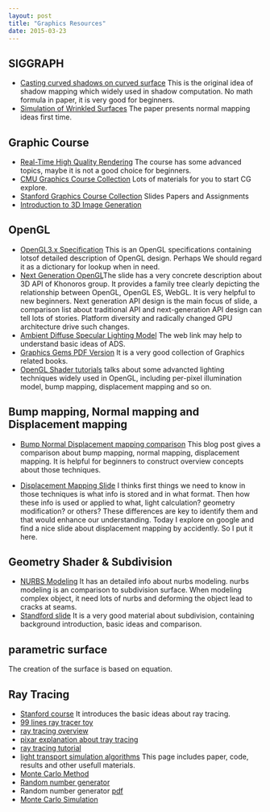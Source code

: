 ```yaml
---
layout: post
title: "Graphics Resources" 
date: 2015-03-23
---
```


## SIGGRAPH 

- [Casting curved shadows on curved surface](http://cseweb.ucsd.edu/~ravir/274/15/papers/p270-williams.pdf) This is the original idea 
of shadow mapping which widely used in shadow computation. No math formula in paper, it is very good for beginners.
- [Simulation of Wrinkled Surfaces](http://research.microsoft.com/pubs/73939/p286-blinn.pdf) The paper presents normal mapping ideas
first time. 

## Graphic Course 
- [Real-Time High Quality Rendering](http://cseweb.ucsd.edu/~ravir/274/15/274.html) The course has some advanced topics,
maybe it is not a good choice for beginners. 
- [CMU Graphics Course Collection](http://graphics.cs.cmu.edu/?page_id=16) Lots of materials for you to start CG explore.
- [Stanford Graphics Course Collection](http://graphics.stanford.edu/courses/) Slides Papers and Assignments   
- [Introduction to 3D Image Generation](http://web.cse.ohio-state.edu/~hwshen/781/Site/Main.html)

## OpenGL

- [OpenGL3.x Specification](https://www.opengl.org/registry/doc/glspec32.core.20091207.pdf) This is an OpenGL specifications 
containing lotsof detailed description of OpenGL design. Perhaps We should regard it as a dictionary for lookup when in need.  
- [Next Generation OpenGL](https://www.khronos.org/assets/uploads/events/Next-Generation-OpenGL-Dec14.pdf)The slide has a very
concrete description about 3D API of Khonoros group. It provides a family tree clearly depicting the relationship between
OpenGL, OpenGL ES, WebGL. It is very helpful to new beginners. Next generation API design is the main focus of slide, a
comparison list about traditional API and next-generation API design can tell lots of stories. Platform diversity and
radically changed GPU architecture drive such changes. 
- [Ambient Diffuse Specular Lighting Model](http://www.learnopengl.com/#!Lighting/Basic-Lighting) The web link may help to understand 
basic ideas of ADS.  
- [Graphics Gems PDF Version](https://github.com/tl3shi/books/tree/master/GameDev/Graphics) It is a very good collection of Graphics 
related books.  
- [OpenGL Shader tutorials](https://www.opengl.org/sdk/docs/tutorials/TyphoonLabs/Chapter_4.pdf) talks about some advancted lighting 
techniques widely used in OpenGL, including per-pixel illumination model, bump mapping, displacement mapping and so on.

## Bump mapping, Normal mapping and Displacement mapping

- [Bump Normal Displacement mapping comparison](http://blog.digitaltutors.com/bump-normal-and-displacement-maps/)
This blog post gives a comparison about bump mapping, normal mapping, displacement mapping.
It is helpful for beginners to construct overview concepts about those techniques. 

- [Displacement Mapping Slide](https://perso.limsi.fr/jacquemi/OGL-4/OGL-4-slides.pdf)
I thinks first things we need to know in those techniques is what info is stored and
in what format. Then how these info is used or applied to what, light calculation?
geometry modification? or others? These differences are key to identify them and that
would enhance our understanding. Today I explore on google and find a nice slide about
displacement mapping by accidently. So I put it here.

## Geometry Shader & Subdivision
- [NURBS Modeling](https://courses.cs.washington.edu/courses/cse459/06wi/help/mayaguide/Complete/NURBS.pdf)
It has an detailed info about nurbs modeling. nurbs modeling is an 
comparison to subdivision surface. When modeling complex object, it 
need lots of nurbs and deforming the object lead to cracks at seams.
- [Standford slide](http://graphics.stanford.edu/courses/cs468-10-fall/LectureSlides/10_Subdivision.pdf)
It is  a very good material about subdivision, containing background 
introduction, basic ideas and comparison.

## parametric surface
The creation of the surface is based 
on equation.

## Ray Tracing
- [Stanford course](http://candela.stanford.edu/cs348b-14/doku.php)
It introduces the basic ideas about ray tracing.
- [99 lines ray tracer toy](http://www.kevinbeason.com/smallpt/)
- [ray tracing overview](http://www.scratchapixel.com/lessons/3d-basic-rendering/ray-tracing-overview)
- [pixar explanation about tray tracing](https://renderman.pixar.com/view/raytracing-fundamentals)
- [ray tracing tutorial](https://www.ics.uci.edu/~gopi/CS211B/RayTracing%20tutorial.pdf)
- [light transport simulation algorithms](http://iliyan.com/publications/VertexMerging)
This page includes paper, code, results and other usefull materials.
- [Monte Carlo Method](http://www.scratchapixel.com/lessons/mathematics-physics-for-computer-graphics/monte-carlo-methods-in-practice/monte-carlo-integration)
- [Random number generator](http://www.agner.org/random/?e=0,34)
- Random number generator [pdf](http://www.maths.manchester.ac.uk/~ahazel/VBAC++_coursework3.pdf)
- [Monte Carlo Simulation](http://ww2.odu.edu/~agodunov/teaching/notes/Cp01_random.pdf)
